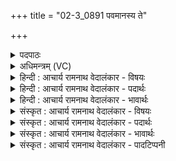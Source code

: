 +++
title = "02-3_0891 पवमानस्य ते"

+++
<details><summary>पदपाठः</summary>

प꣡व꣢꣯मानस्य। ते꣣। र꣡सः꣢꣯। द꣡क्षः꣢꣯। वि। रा꣣जति। द्युमा꣣न्। ज्यो꣡तिः꣢꣯। वि꣡श्व꣢꣯म्। स्वः꣢। दृ꣣शे꣢। ८९१।
</details>

<details><summary>अधिमन्त्रम् (VC)</summary>

- पवमानः सोमः
- अहमीयुराङ्गिरसः
- गायत्री
- षड्जः
</details>

<details><summary>हिन्दी : आचार्य रामनाथ वेदालंकार - विषयः</summary>

अगले मन्त्र में पुनः उन्हीं का विषय वर्णित है।
</details>

<details><summary>हिन्दी : आचार्य रामनाथ वेदालंकार - पदार्थः</summary>

पदार्थान्वयभाषाः -  हे परमात्मन् वा आचार्य ! (पवमानस्य) चित्त की शुद्धि करनेवाले(ते)आपका (द्युमान्) दीप्तिमान् (रसः) आनन्दरस वा ज्ञानरस और (दक्षः) ब्रह्मबल (वि राजति) विशेष रूप से शोभित है। वह (स्वः दृशे) मोक्ष-सुख के दर्शनार्थ (विश्वं ज्योतिः) सम्पूर्ण अन्तर्दृष्टि को देता है ॥३॥
</details>

<details><summary>हिन्दी : आचार्य रामनाथ वेदालंकार - भावार्थः</summary>

भावार्थभाषाः -  आचार्य की सेवा और परमात्मा की उपासना करके लोकविद्या,ब्रह्मविद्या,परम आह्लाद,ब्रह्मवर्चस और दिव्य दृष्टि प्राप्त करके मनुष्य मोक्ष पाने योग्य हो जाते हैं ॥३॥
</details>

<details><summary>संस्कृत : आचार्य रामनाथ वेदालंकार - विषयः</summary>

अथ पुनरपि तयोरेव विषयो वर्ण्यते।
</details>

<details><summary>संस्कृत : आचार्य रामनाथ वेदालंकार - पदार्थः</summary>

पदार्थान्वयभाषाः -  हे परमात्मन् आचार्य वा ! (पवमानस्य) चित्तशोधकस्य (ते) तव (द्युमान्) दीप्तिमान् (रसः) आनन्दरसो ज्ञानरसो वा (दक्षः) ब्रह्मबलं च (विराजति) विशेषेण शोभते। सः (स्वःदृशे) मोक्षसुखं द्रष्टुम् (विश्वं ज्योतिः) सम्पूर्णाम् अन्तर्दृष्टिं,ददातीति शेषः ॥३॥
</details>

<details><summary>संस्कृत : आचार्य रामनाथ वेदालंकार - भावार्थः</summary>

भावार्थभाषाः -  आचार्यस्य सेवां परमात्मन उपासनां च कृत्वा लोकविद्यां ब्रह्मविद्यां परमाह्लादं ब्रह्मवर्चसं दिव्यदृष्टिञ्च प्राप्य जनाः मोक्षमधिगन्तुमर्हन्ति ॥३॥
</details>

<details><summary>संस्कृत : आचार्य रामनाथ वेदालंकार - पादटिप्पनी</summary>

टिप्पणी:   १. ऋ० ९।६१।१८ ‘पव॑मान॒ रस॒स्तव॒’ इति प्रथमः पादः।
</details>